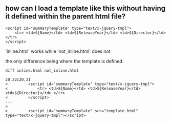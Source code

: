 


## how can I load a template like this without having it defined within the parent html file?

	<script id="summaryTemplate" type="text/x-jquery-tmpl">
		<tr> <td>${Name}</td> <td>${ReleaseYear}</td> <td>${Director}</td> </tr>
	</script>


'inline.html' works while 'not_inline.html' does not



the only difference being where the template is defined.

`diff inline.html not_inline.html`

	20,22c20,21
	<         <script id="summaryTemplate" type="text/x-jquery-tmpl">
	<             <tr> <td>${Name}</td> <td>${ReleaseYear}</td> <td>${Director}</td> </tr>
	<         </script>
	---
	> 
	>         <script id="summaryTemplate" src="template.html" type="text/x-jquery-tmpl"></script>







